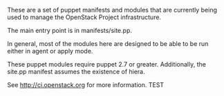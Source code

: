 These are a set of puppet manifests and modules that are currently being
used to manage the OpenStack Project infrastructure.

The main entry point is in manifests/site.pp.

In general, most of the modules here are designed to be able to be run
either in agent or apply mode.

These puppet modules require puppet 2.7 or greater. Additionally, the
site.pp manifest assumes the existence of hiera.

See http://ci.openstack.org for more information.
TEST
